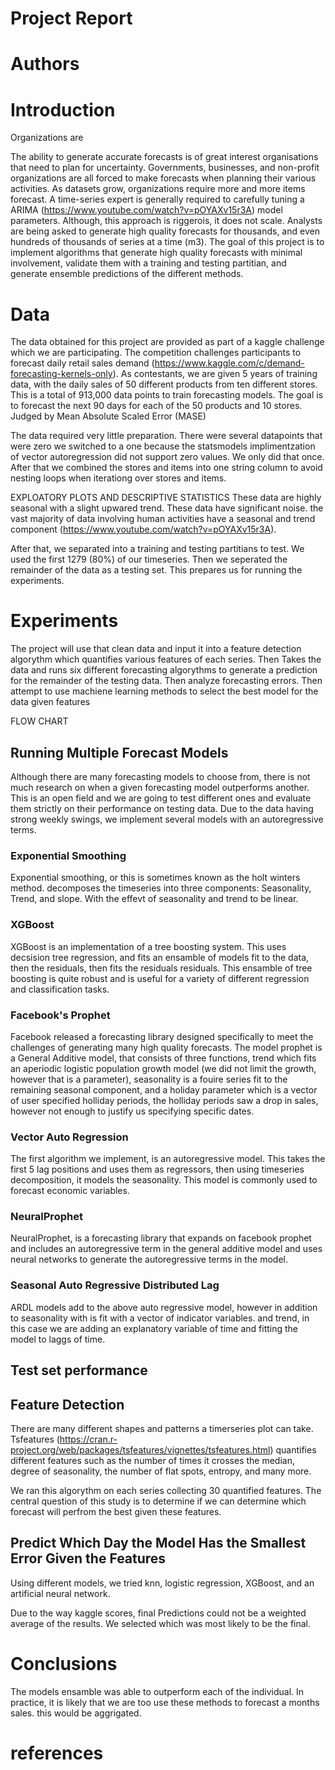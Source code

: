 # Project Report
# Authors
# Introduction

Organizations are


The ability to generate accurate forecasts is of great interest organisations that need to plan for uncertainty. Governments, businesses, and non-profit organizations are all forced to make forecasts when planning their various activities. As datasets grow, organizations require more and more items forecast. A time-series expert is generally required to carefully tuning a ARIMA (https://www.youtube.com/watch?v=pOYAXv15r3A) model parameters. Although, this approach is riggerois, it does not scale. Analysts are being asked to generate high quality forecasts for thousands, and even hundreds of thousands of series at a time (m3). The goal of this project is to implement algorithms that generate high quality forecasts with minimal involvement, validate them with a training and testing partitian, and generate ensemble predictions of the different methods.

# Data

The data obtained for this project are provided as part of a kaggle challenge which we are participating. The competition challenges participants to forecast daily retail sales demand (https://www.kaggle.com/c/demand-forecasting-kernels-only). As contestants, we are given 5 years of training data, with the daily sales of 50 different products from ten different stores. This is a total of 913,000 data points to train forecasting models. The goal is to forecast the next 90 days for each of the 50 products and 10 stores. Judged by Mean Absolute Scaled Error (MASE)

The data required very little preparation. There were several datapoints that were zero we switched to a one because the statsmodels implimentzation of vector autoregression did not support zero values. We only did that once. After that we combined the stores and items into one string column to avoid nesting loops when iterationg over stores and items.

EXPLOATORY PLOTS AND DESCRIPTIVE STATISTICS
These data are highly seasonal with a slight upwared trend. These data have significant noise. the vast majority of data involving human activities have a seasonal and trend component (https://www.youtube.com/watch?v=pOYAXv15r3A). 

After that, we separated into a training and testing partitians to test. We used the first 1279 (80%) of our timeseries. Then we seperated the remainder of the data as a testing set. This prepares us for running the experiments.

# Experiments

The project will use that clean data and input it into a feature detection algorythm which quantifies various features of each series. Then Takes the data and runs six different forecasting algorythms to generate a prediction for the remainder of the testing data. Then analyze forecasting errors. Then attempt to use machiene learning methods to select the best model for the data given features

FLOW CHART

## Running Multiple Forecast Models

Although there are many forecasting models to choose from, there is not much research on when a given forecasting model outperforms another. This is an open field and we are going to test different ones and evaluate them strictly on their performance on testing data. Due to the data having strong weekly swings, we implement several models with an autoregressive terms.


### Exponential Smoothing

Exponential smoothing, or this is sometimes known as the holt winters method. decomposes the timeseries into three components: Seasonality, Trend, and slope. With the effevt of seasonality and trend to be linear.

### XGBoost

XGBoost is an implementation of a tree boosting system. This uses decsision tree regression, and fits an ensamble of models fit to the data, then the residuals, then fits the residuals residuals. This ensamble of tree boosting is quite robust and is useful for a variety of different regression and classification tasks.

### Facebook's Prophet

Facebook released a forecasting library designed specifically to meet the challenges of generating many high quality forecasts. The model prophet is a General Additive model, that consists of three functions, trend which fits an aperiodic logistic population growth model (we did not limit the growth, however that is a parameter), seasonality is a fouire series fit to the remaining seasonal component, and a holiday parameter which is a vector of user specified holliday periods, the holliday periods saw a drop in sales, however not enough to justify us specifying specific dates. 

### Vector Auto Regression

The first algorithm we implement, is an autoregressive model. This takes the first 5 lag positions and uses them as regressors, then using timeseries decomposition, it models the seasonality. This model is commonly used to forecast economic variables. 

### NeuralProphet

NeuralProphet, is a forecasting library that expands on facebook prophet and includes an autoregressive term in the general additive model and uses neural networks to generate the autoregressive terms in the model.


### Seasonal Auto Regressive Distributed Lag

ARDL models add to the above auto regressive model, however in addition to seasonality with is fit with a vector of indicator variables. and trend, in this case we are adding an explanatory variable of time and fitting the model to laggs of time.

## Test set performance

## Feature Detection

There are many different shapes and patterns a timerseries plot can take. Tsfeatures (https://cran.r-project.org/web/packages/tsfeatures/vignettes/tsfeatures.html) quantifies different features such as the number of times it crosses the median, degree of seasonality, the number of flat spots, entropy, and many more. 

We ran this algorythm on each series collecting 30 quantified features. The central question of this study is to determine if we can determine which forecast will perfrom the best given these features. 

## Predict Which Day the Model Has the Smallest Error Given the Features

Using different models, we tried knn, logistic regression, XGBoost, and an artificial neural network. 

Due to the way kaggle scores, final Predictions could not be a weighted average of the results. We selected which was most likely to be the final.

# Conclusions

The models ensamble was able to outperform each of the individual. In practice, it is likely that we are too use these methods to forecast a months sales. this would be aggrigated.

# references
